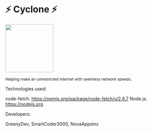 # ⚡ Cyclone ⚡

<img src="https://beta.ant-network.net/cyclone2.png" width="150px"></img><br>

  <p style="font-size:12px;">Helping make an unrestricted internet with seemless network speeds.</p>

Technologies used:

node-fetch: https://npmjs.org/package/node-fetch/v/2.6.7
Node.js: https://nodejs.org

Developers:

GreenyDev, SmartCoder3000, NovaAppsInc
